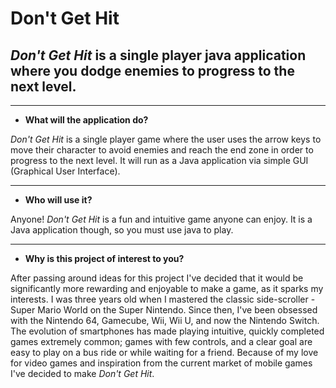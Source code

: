 # Don't Get Hit

## *Don't Get Hit* is a single player java application where you dodge enemies to progress to the next level.



----------
- **What will the application do?**

*Don't Get Hit* is a single player game where the user uses the arrow keys to move their
character to avoid enemies and reach the end zone in order to progress to the next level.
It will run as a Java application via simple GUI (Graphical User Interface).


----------


- **Who will use it?**

Anyone! *Don't Get Hit* is a fun and intuitive game anyone can enjoy. It is a Java application though,
so you must use java to play.

----------

- **Why is this project of interest to you?**

After passing around ideas for this project I've decided that it would be significantly more rewarding and 
enjoyable to make a game, as it sparks my interests. I was three years old when I mastered the classic side-scroller - Super Mario World on the Super Nintendo.
Since then, I've been obsessed with the Nintendo 64, Gamecube, Wii, Wii U, and now the Nintendo Switch.
The evolution of smartphones has made playing intuitive, quickly completed games extremely common; games
with few controls, and a clear goal are easy to play on a bus ride or while waiting for a friend.
Because of my love for video games and inspiration from the current market of mobile games I've decided
to make *Don't Get Hit*. 